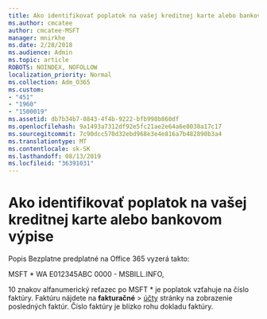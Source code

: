```yaml
---
title: Ako identifikovať poplatok na vašej kreditnej karte alebo bankovom výpise
ms.author: cmcatee
author: cmcatee-MSFT
manager: mnirkhe
ms.date: 2/28/2018
ms.audience: Admin
ms.topic: article
ROBOTS: NOINDEX, NOFOLLOW
localization_priority: Normal
ms.collection: Adm_O365
ms.custom:
- "451"
- "1960"
- "1500019"
ms.assetid: db7b34b7-0843-4f4b-9222-bfb998b860df
ms.openlocfilehash: 9a1493a7312df92e5fc21ae2e64a6e8038a17c17
ms.sourcegitcommit: 7c90dcc570d32ebd968e3e4e816a7b482890b3a4
ms.translationtype: MT
ms.contentlocale: sk-SK
ms.lasthandoff: 08/13/2019
ms.locfileid: "36391031"
---
```

# <a name="how-to-identify-a-charge-on-your-credit-card-or-bank-statement"></a>Ako identifikovať poplatok na vašej kreditnej karte alebo bankovom výpise

Popis Bezplatne predplatné na Office 365 vyzerá takto:
  
MSFT \* WA E012345ABC 0000 - MSBILL.INFO,
  
10 znakov alfanumerický reťazec po MSFT \* je poplatok vzťahuje na číslo faktúry. Faktúru nájdete na **fakturačné** \> [účty](https://go.microsoft.com/fwlink/p/?linkid=848039) stránky na zobrazenie posledných faktúr. Číslo faktúry je blízko rohu dokladu faktúry.